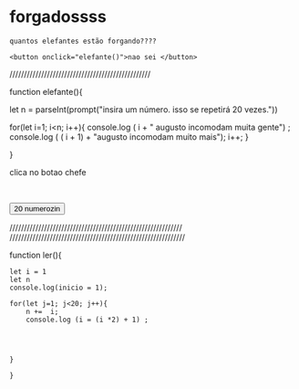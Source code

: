 # forgadossss

<!DOCTYPE html>
<html lang="PT-BR">
<head>
    <meta charset="UTF-8">
    <meta name="viewport" content="width=device-width, initial-scale=1.0">
    <title>os guri tao forgano</title>
</head>
<body>
    <script src="script.js"></script>

    quantos elefantes estão forgando????
   
    <button onclick="elefante()">nao sei </button>
    
   
</body>
</html>

/////////////////////////////////////////////////

function elefante(){
    
  let n = parseInt(prompt("insira um número. isso se repetirá 20 vezes."))
    
  for(let i=1; i<n; i++){
    console.log ( i + " augusto incomodam muita gente") ;
    console.log ( ( i + 1) + "augusto incomodam muito mais");
    i++;
  }

}  



<!DOCTYPE html>
<html lang="PT-BR">
<head>
    <meta charset="UTF-8">
    <script src="atividade.js"></script>
    <meta name="viewport" content="width=device-width, initial-scale=1.0">
    <title>Notas e média ponderada</title>
    
</head>
<body>
    <p>clica no botao chefe</p>


<br>

<button onclick="ler()">20 numerozin </button>
<p id="resultado"></p>
</body>
</html>

////////////////////////////////////////////////////////////
/////////////////////////////////////////////////////////////

function ler(){

    let i = 1
    let n
    console.log(inicio = 1);

    for(let j=1; j<20; j++){ 
        n +=  i;
        console.log (i = (i *2) + 1) ;
        
        
        
       
    }
    
    }
